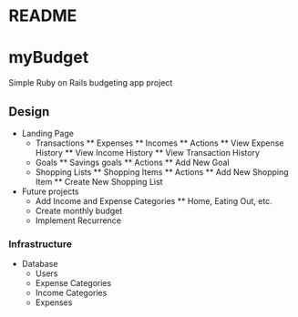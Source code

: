 # README

# myBudget
Simple Ruby on Rails budgeting app project

## Design
* Landing Page
  * Transactions
    ** Expenses
    ** Incomes
    ** Actions
      ** View Expense History
      ** View Income History
      ** View Transaction History
  * Goals
    ** Savings goals
    ** Actions
      ** Add New Goal
  * Shopping Lists
    ** Shopping Items
    ** Actions
      ** Add New Shopping Item
      ** Create New Shopping List
* Future projects
  * Add Income and Expense Categories
    ** Home, Eating Out, etc.
  * Create monthly budget
  * Implement Recurrence

### Infrastructure
* Database
  * Users
  * Expense Categories
  * Income Categories
  * Expenses
